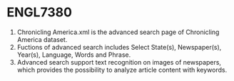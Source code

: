 # ENGL7380
1. Chronicling America.xml is the advanced search page of Chronicling America dataset.
2. Fuctions of advanced search includes Select State(s), Newspaper(s), Year(s), Language, Words and Phrase.
3. Advanced search support text recognition on images of newspapers, which provides the possibility to analyze article content with keywords.
